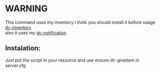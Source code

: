 # WARNING
This command uses my inventory i think you should install it before usage [dc-inventory](https://github.com/DanielCzerniejewicz/dc-scripts/tree/dc-inventory) <br>
also it uses my [dc-notification](https://github.com/DanielCzerniejewicz/dc-scripts/tree/dc-notification)
## Instalation:
Just put the script in your resource and use
ensure dc-giveitem in server.cfg
